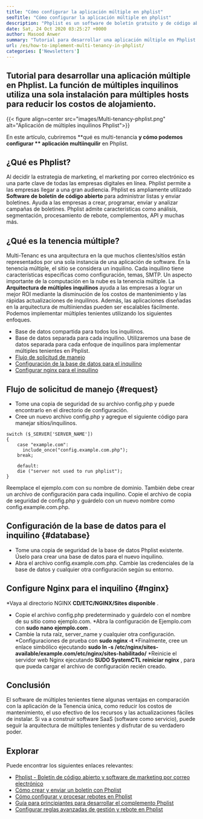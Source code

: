 ```yaml
---
title: "Cómo configurar la aplicación múltiple en phplist" 
seoTitle: "Cómo configurar la aplicación múltiple en phplist" 
description: "Phplist es un software de boletín gratuito y de código abierto. Configure la aplicación múltiple en el inquilino y ejecute varias instancias de una aplicación en un entorno compartido." 
date: Sat, 24 Oct 2020 03:25:27 +0000
author: Masood Anwer
summary: "Tutorial para desarrollar una aplicación múltiple en Phplist. La función de múltiples inquilinos utiliza una sola instalación para múltiples hosts para reducir los costos de alojamiento." 
url: /es/how-to-implement-multi-tenancy-in-phplist/
categories: ['Newsletters']
---
```


## Tutorial para desarrollar una aplicación múltiple en Phplist. La función de múltiples inquilinos utiliza una sola instalación para múltiples hosts para reducir los costos de alojamiento.

{{< figure align=center src="images/Multi-tenancy-phplist.png" alt="Aplicación de múltiples inquilinos Phplist">}}

En este artículo, cubriremos **qué es multi-tenancia  **y cómo podemos configurar **  aplicación multiinquilir**  en Phplist.

## ¿Qué es Phplist?
Al decidir la estrategia de marketing, el marketing por correo electrónico es una parte clave de todas las empresas digitales en línea. Phplist permite a las empresas llegar a una gran audiencia. Phplist es ampliamente utilizado **Software de boletín de código abierto**  para administrar listas y enviar boletines. Ayuda a las empresas a crear, programar, enviar y analizar campañas de boletines. Phplist admite características como análisis, segmentación, procesamiento de rebote, complementos, API y muchas más.

## ¿Qué es la tenencia múltiple?
Multi-Tenanc es una arquitectura en la que muchos clientes/sitios están representados por una sola instancia de una aplicación de software. En la tenencia múltiple, el sitio se considera un inquilino. Cada inquilino tiene características específicas como configuración, temas, SMTP.
Un aspecto importante de la computación en la nube es la tenencia múltiple. La **Arquitectura de múltiples inquilinos**  ayuda a las empresas a lograr un mejor ROI mediante la disminución de los costos de mantenimiento y las rápidas actualizaciones de inquilinos. Además, las aplicaciones diseñadas en la arquitectura de multiiniendas pueden ser escalables fácilmente.
Podemos implementar múltiples tenientes utilizando los siguientes enfoques.
  * Base de datos compartida para todos los inquilinos.
  * Base de datos separada para cada inquilino.
Utilizaremos una base de datos separada para cada enfoque de inquilinos para implementar múltiples tenientes en Phplist.
  * [Flujo de solicitud de manejo][1]
  * [Configuración de la base de datos para el inquilino][2]
  * [Configurar nginx para el inquilino][3]

## Flujo de solicitud de manejo   {#request}
  * Tome una copia de seguridad de su archivo config.php y puede encontrarlo en el directorio de configuración.
  * Cree un nuevo archivo config.php y agregue el siguiente código para manejar sitios/inquilinos.
```
switch ($_SERVER['SERVER_NAME'])
{   
    case "example.com":
      include_once("config.example.com.php");
    break;
    
    default:
    die ("server not used to run phplist"); 
}
```
Reemplace el ejemplo.com con su nombre de dominio. También debe crear un archivo de configuración para cada inquilino. Copie el archivo de copia de seguridad de config.php y guárdelo con un nuevo nombre como config.example.com.php.

## Configuración de la base de datos para el inquilino   {#database}
  * Tome una copia de seguridad de la base de datos Phplist existente. Úselo para crear una base de datos para el nuevo inquilino.
  * Abra el archivo config.example.com.php. Cambie las credenciales de la base de datos y cualquier otra configuración según su entorno.

## Configure Nginx para el inquilino   {#nginx}
  *Vaya al directorio NGINX **CD/ETC/NGINX/Sites disponible** .
  * Copie el archivo config.php predeterminado y guárdelo con el nombre de su sitio como ejemplo.com.
  *Abra la configuración de Ejemplo.com con **sudo nano ejemplo.com** .
  * Cambie la ruta raíz, server_name y cualquier otra configuración.
  *Configuraciones de prueba con **sudo nginx -t** 
  *Finalmente, cree un enlace simbólico ejecutando  **sudo ln -s /etc/nginx/sites-available/example.com/etc/nginx/sites-habilitado/** 
  *Reinicie el servidor web Nginx ejecutando **SUDO SystemCTL reiniciar nginx** , para que pueda cargar el archivo de configuración recién creado.

## Conclusión
El software de múltiples tenientes tiene algunas ventajas en comparación con la aplicación de la Tenencia única, como reducir los costos de mantenimiento, el uso efectivo de los recursos y las actualizaciones fáciles de instalar. Si va a construir software SaaS (software como servicio), puede seguir la arquitectura de múltiples tenientes y disfrutar de su verdadero poder.

## Explorar
Puede encontrar los siguientes enlaces relevantes:
  * [Phplist - Boletín de código abierto y software de marketing por correo electrónico][4]
  * [Cómo crear y enviar un boletín con Phplist][5]
  * [Cómo configurar y procesar rebotes en Phplist][6]
  * [Guía para principiantes para desarrollar el complemento Phplist][7]
  * [Configurar reglas avanzadas de gestión y rebote en Phplist][8]

  
[1]: #request
[2]: #database
[3]: #nginx
[4]: https://products.containerize.com/newsletter/phplist
[5]: https://blog.containerize.com/newsletter/how-to-create-and-send-newsletter-using-phplist/
[6]: https://blog.containerize.com/newsletter/how-to-setup-and-process-bounces-in-phplist/
[7]: https://blog.containerize.com/newsletter/beginners-guide-to-develop-phplist-plugin/
[8]: https://blog.containerize.com/newsletter/setup-advanced-bounce-management-and-bounce-rules-in-phplist/
